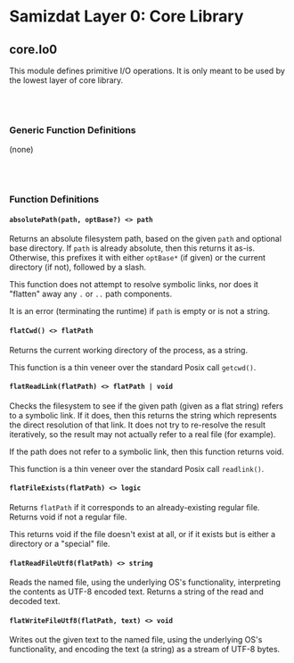 Samizdat Layer 0: Core Library
==============================

core.Io0
--------

This module defines primitive I/O operations. It is only meant to be used
by the lowest layer of core library.


<br><br>
### Generic Function Definitions

(none)


<br><br>
### Function Definitions

#### `absolutePath(path, optBase?) <> path`

Returns an absolute filesystem path, based on the given `path` and optional
base directory. If `path` is already absolute, then this returns it as-is.
Otherwise, this prefixes it with either `optBase*` (if given) or the current
directory (if not), followed by a slash.

This function does not attempt to resolve symbolic links, nor does it
"flatten" away any `.` or `..` path components.

It is an error (terminating the runtime) if `path` is empty or is not a
string.

#### `flatCwd() <> flatPath`

Returns the current working directory of the process, as a
string.

This function is a thin veneer over the standard Posix call `getcwd()`.

#### `flatReadLink(flatPath) <> flatPath | void`

Checks the filesystem to see if the given path (given as a flat string)
refers to a symbolic link. If it does, then this returns the string which
represents the direct resolution of that link. It does not try to re-resolve
the result iteratively, so the result may not actually refer to a
real file (for example).

If the path does not refer to a symbolic link, then this function returns
void.

This function is a thin veneer over the standard Posix call `readlink()`.

#### `flatFileExists(flatPath) <> logic`

Returns `flatPath` if it corresponds to an already-existing regular file.
Returns void if not a regular file.

This returns void if the file doesn't exist at all, or if it exists but
is either a directory or a "special" file.

#### `flatReadFileUtf8(flatPath) <> string`

Reads the named file, using the underlying OS's functionality,
interpreting the contents as UTF-8 encoded text. Returns a string
of the read and decoded text.

#### `flatWriteFileUtf8(flatPath, text) <> void`

Writes out the given text to the named file, using the underlying OS's
functionality, and encoding the text (a string) as a stream of UTF-8 bytes.
